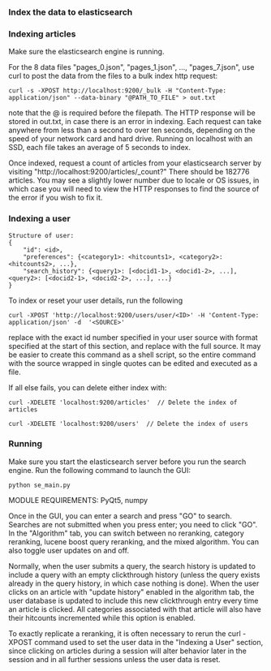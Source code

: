 ### Index the data to elasticsearch

### Indexing articles
Make sure the elasticsearch engine is running.

For the 8 data files "pages_0.json", "pages_1.json", ..., "pages_7.json", use curl to post the data from the files to a bulk index http request:

```
curl -s -XPOST http://localhost:9200/_bulk -H "Content-Type: application/json" --data-binary "@PATH_TO_FILE" > out.txt
```

note that the @ is required before the filepath. The HTTP response will be stored in out.txt, in case there is an error in indexing.
Each request can take anywhere from less than a second to over ten seconds, depending on the speed of your network card and hard drive. Running on localhost with an SSD, each file takes an average of 5 seconds to index.

Once indexed, request a count of articles from your elasticsearch server by visiting "http://localhost:9200/articles/_count?"
There should be 182776 articles. You may see a slightly lower number due to locale or OS issues, in which case you will need to view the HTTP responses to find the source of the error if you wish to fix it.

### Indexing a user
```
Structure of user:
{
	"id": <id>, 
	"preferences": {<category1>: <hitcounts1>, <category2>: <hitcounts2>, ...}, 
	"search_history": {<query1>: [<docid1-1>, <docid1-2>, ...], <query2>: [<docid2-1>, <docid2-2>, ...], ...}
}
```
To index or reset your user details, run the following 

```
curl -XPOST 'http://localhost:9200/users/user/<ID>' -H 'Content-Type: application/json' -d  '<SOURCE>'
```
replace <ID> with the exact id number specified in your user source with format specified at the start of this section, and replace <SOURCE> with the full source. It may be easier to create this command as a shell script, so the entire command with the source wrapped in single quotes can be edited and executed as a file.

If all else fails, you can delete either index with:
```
curl -XDELETE 'localhost:9200/articles'  // Delete the index of articles
```
```
curl -XDELETE 'localhost:9200/users'  // Delete the index of users
```

### Running
Make sure you start the elasticsearch server before you run the search engine.
Run the following command to launch the GUI:
```
python se_main.py
```

MODULE REQUIREMENTS: PyQt5, numpy

Once in the GUI, you can enter a search and press "GO" to search. Searches are not submitted when you press enter; you need to click "GO".
In the "Algorithm" tab, you can switch between no reranking, category reranking, lucene boost query reranking, and the mixed algorithm. You can also toggle user updates on and off.

Normally, when the user submits a query, the search history is updated to include a query with an empty clickthrough history (unless the query exists already in the query history, in which case nothing is done). When the user clicks on an article with "update history" enabled in the algorithm tab, the user database is updated to include this new clickthrough entry every time an article is clicked. All categories associated with that article will also have their hitcounts incremented while this option is enabled.

To exactly replicate a reranking, it is often necessary to rerun the curl -XPOST command used to set the user data in the "Indexing a User" section, since clicking on articles during a session will alter behavior later in the session and in all further sessions unless the user data is reset.
